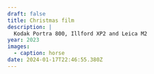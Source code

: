 ```yaml
---
draft: false
title: Christmas film
description: |
  Kodak Portra 800, Illford XP2 and Leica M2
year: 2023
images:
  - caption: horse
date: 2024-01-17T22:46:55.380Z
---
```


